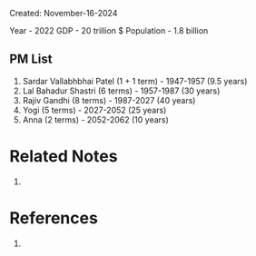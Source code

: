 Created: November-16-2024

Year - 2022
GDP - 20 trillion $
Population - 1.8 billion

## PM List

1. Sardar Vallabhbhai Patel (1 + 1 term) - 1947-1957 (9.5 years)
2. Lal Bahadur Shastri (6 terms) - 1957-1987 (30 years)
3. Rajiv Gandhi (8 terms) - 1987-2027 (40 years)
4. Yogi (5 terms) - 2027-2052 (25 years)
5. Anna (2 terms) - 2052-2062 (10 years)

# Related Notes

1. 
# References

1. 